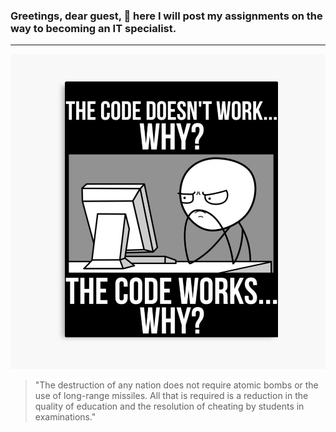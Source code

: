 ### Greetings, dear guest, 👋 here I will post my assignments on the way to becoming an IT specialist. 
____


![Fun](https://github.com/ItGroupAlex/ItGroupAlex/blob/main/why.jpg)

> "The destruction of any nation does not require atomic bombs or the use of long-range missiles. All that is required is a reduction in the quality of education and the resolution of cheating by students in examinations."
